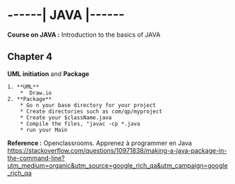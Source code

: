 # ------| JAVA |------
__Course on JAVA :__ Introduction to the basics of JAVA

## Chapter 4

**UML initiation** and **Package**

	1. **UML**
		*  Draw.io 
	2. **Package**
		* Go n your base directory for your project
		* Create directories such as com/qp/myproject
		* Create your $className.java
		* Compile the files, "javac -cp *.java
		* run your Main
	
__Reference :__ 
	Openclassrooms. Apprenez à programmer en Java
	https://stackoverflow.com/questions/10971838/making-a-java-package-in-the-command-line?utm_medium=organic&utm_source=google_rich_qa&utm_campaign=google_rich_qa
